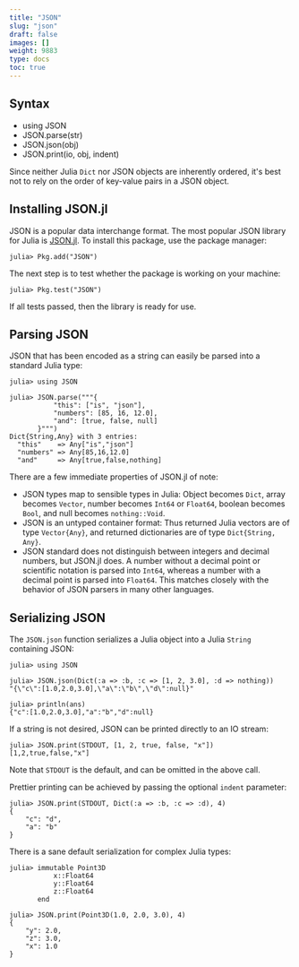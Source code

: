 ```yaml
---
title: "JSON"
slug: "json"
draft: false
images: []
weight: 9883
type: docs
toc: true
---
```


## Syntax
 - using JSON
 - JSON.parse(str)
 - JSON.json(obj)
 - JSON.print(io, obj, indent)

Since neither Julia `Dict` nor JSON objects are inherently ordered, it's best not to rely on the order of key-value pairs in a JSON object.

## Installing JSON.jl
JSON is a popular data interchange format. The most popular JSON library for Julia is [JSON.jl](https://github.com/JuliaLang/JSON.jl). To install this package, use the package manager:

    julia> Pkg.add("JSON")

The next step is to test whether the package is working on your machine:

    julia> Pkg.test("JSON")

If all tests passed, then the library is ready for use.

## Parsing JSON
JSON that has been encoded as a string can easily be parsed into a standard Julia type:

    julia> using JSON

    julia> JSON.parse("""{
               "this": ["is", "json"],
               "numbers": [85, 16, 12.0],
               "and": [true, false, null]
           }""")
    Dict{String,Any} with 3 entries:
      "this"    => Any["is","json"]
      "numbers" => Any[85,16,12.0]
      "and"     => Any[true,false,nothing]


There are a few immediate properties of JSON.jl of note:

 - JSON types map to sensible types in Julia: Object becomes `Dict`, array becomes `Vector`, number becomes `Int64` or `Float64`, boolean becomes `Bool`, and null becomes `nothing::Void`.
 - JSON is an untyped container format: Thus returned Julia vectors are of type `Vector{Any}`, and returned dictionaries are of type `Dict{String, Any}`.
 - JSON standard does not distinguish between integers and decimal numbers, but JSON.jl does. A number without a decimal point or scientific notation is parsed into `Int64`, whereas a number with a decimal point is parsed into `Float64`. This matches closely with the behavior of JSON parsers in many other languages.

## Serializing JSON
The `JSON.json` function serializes a Julia object into a Julia `String` containing JSON:

    julia> using JSON

    julia> JSON.json(Dict(:a => :b, :c => [1, 2, 3.0], :d => nothing))
    "{\"c\":[1.0,2.0,3.0],\"a\":\"b\",\"d\":null}"

    julia> println(ans)
    {"c":[1.0,2.0,3.0],"a":"b","d":null}

If a string is not desired, JSON can be printed directly to an IO stream:

    julia> JSON.print(STDOUT, [1, 2, true, false, "x"])
    [1,2,true,false,"x"]

Note that `STDOUT` is the default, and can be omitted in the above call.

Prettier printing can be achieved by passing the optional `indent` parameter:

    julia> JSON.print(STDOUT, Dict(:a => :b, :c => :d), 4)
    {
        "c": "d",
        "a": "b"
    }

There is a sane default serialization for complex Julia types:

    julia> immutable Point3D
               x::Float64
               y::Float64
               z::Float64
           end

    julia> JSON.print(Point3D(1.0, 2.0, 3.0), 4)
    {
        "y": 2.0,
        "z": 3.0,
        "x": 1.0
    }



